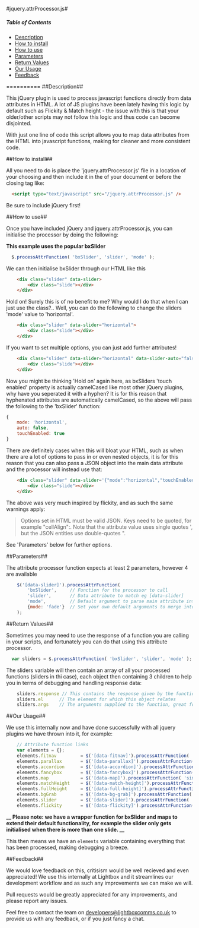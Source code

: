 #jquery.attrProcessor.js#

##### Table of Contents
- [Description](#description)
- [How to install](#how-to-install)
- [How to use](#how-to-use)
- [Parameters](#parameters)
- [Return Values](#return-values)
- [Our Usage](#our-usage)
- [Feedback](#feedback)

==========
##Description##

This jQuery plugin is used to process javascript functions directly from data attributes in HTML. A lot of JS plugins have been lately having this logic by default such as Flickity & Match height - the issue with this is that your older/other scripts may not follow this logic and thus code can become disjointed.

With just one line of code this script allows you to map data attributes from the HTML into javascript functions, making for cleaner and more consistent code.

##How to install##

All you need to do is place the 'jquery.attrProcessor.js' file in a location of your choosing and then include it in the <head> of your document or before the closing </body> tag like:
```html
  <script type="text/javascript" src="/jquery.attrProcessor.js" />
```
Be sure to include jQuery first!

##How to use##

Once you have included jQuery and jquery.attrProcessor.js, you can initialise the processor by doing the following:

**__This example uses the popular bxSlider__**

```js
  $.processAttrFunction( 'bxSlider', 'slider', 'mode' );
```
We can then initialise bxSlider through our HTML like this

```html
    <div class="slider" data-slider>
        <div class="slide"></div>
    </div>
```

Hold on! Surely this is of no benefit to me? Why would I do that when I can just use the class?.. Well, you can do the following to change the sliders 'mode' value to 'horizontal'.

```html
    <div class="slider" data-slider="horizontal">
        <div class="slide"></div>
    </div>
```

If you want to set multiple options, you can just add further attributes!

```html
    <div class="slider" data-slider="horizontal" data-slider-auto="false" data-slider-touch-enabled="true">
        <div class="slide"></div>
    </div>
```

Now you might be thinking 'Hold on' again here, as bxSliders 'touch enabled' property is actually camelCased like most other jQuery plugins, why have you seperated it with a hyphen? It is for this reason that hyphenated attributes are automatically camelCased, so the above will pass the following to the 'bxSlider' function:

```js
{
    mode: 'horizontal',
    auto: false,
    touchEnabled: true
}
```

There are definitely cases when this will bloat your HTML, such as when there are a lot of options to pass in or even nested objects, it is for this reason that you can also pass a JSON object into the main data attribute and the processor will instead use that:

```html
    <div class="slider" data-slider='{"mode":"horizontal","touchEnabled":true}'>
        <div class="slide"></div>
    </div>
```
The above was very much inspired by flickity, and as such the same warnings apply:

> Options set in HTML must be valid JSON. Keys need to be quoted, for example "cellAlign":. Note that the attribute value uses single quotes ', but the JSON entities use double-quotes ".

See 'Parameters' below for further options.

##Parameters##

The attribute processor function expects at least 2 parameters, however 4 are available

```js
	$('[data-slider]').processAttrFunction(
        'bxSlider',     // Function for the processor to call
        'slider',       // Data attribute to match eg [data-slider]
        'mode',         // Default argument to parse main attribute into
        {mode: 'fade'}  // Set your own default arguments to merge into
    );
```

##Return Values##

Sometimes you may need to use the response of a function you are calling in your scripts, and fortunately you can do that using this attribute processor.

```js
  var sliders = $.processAttrFunction( 'bxSlider', 'slider', 'mode' );
```

The sliders variable will then contain an array of all your processed functions (sliders in thi case), each object then containing 3 children to help you in terms of debugging and handling response data:

```js
    sliders.response // This contains the response given by the function (bxSlider in this case)
    sliders.el      // The element for which this object relates
    sliders.args    // The arguments supplied to the function, great for debugging
```

##Our Usage##

We use this internally now and have done successfully with all jquery plugins we have thrown into it, for example:

```js
    // Attribute function links
	var elements = {};
	elements.fitnav			= $('[data-fitnav]').processAttrFunction( 'fitNav', 'fitnav', 'mode' );
	elements.parallax		= $('[data-parallax]').processAttrFunction( 'parallax', 'parallax' );
	elements.accordion		= $('[data-accordion]').processAttrFunction( 'accordion', 'accordion', false, {heightStyle: 'content'} );
	elements.fancybox		= $('[data-fancybox]').processAttrFunction( 'fancybox', 'fancybox', 'type', {padding: 0} );
	elements.map			= $('[data-map]').processAttrFunction( 'simpleMap', 'map', 'address' );
	elements.matchHeight	= $('[data-match-height]').processAttrFunction( 'matchHeight', 'match-height', false );
	elements.fullHeight		= $('[data-full-height]').processAttrFunction( 'fullHeight', 'full-height', 'ratio' );
	elements.bgGrab			= $('[data-bg-grab]').processAttrFunction( 'bgGrab', 'bg-grab', 'selector' );
	elements.slider			= $('[data-slider]').processAttrFunction( 'betterBxSlider', 'slider', 'mode' );
	elements.flickity		= $('[data-flickity]').processAttrFunction( 'flickity', 'flickity', 'wrapAround', {wrapAround: true, cellAlign: 'left'} );
```
**__ Please note: we have a wrapper function for bxSlider and maps to extend their default functionality, for example the slider only gets initialised when there is more than one slide. __**

This then means we have an `elements` variable containing everything that has been processed, making debugging a breeze.

##Feedback##

We would love feedback on this, critisism would be well recieved and even appreciated! We use this internally at Lightbox and it streamlines our development workflow and as such any improvements we can make we will.

Pull requests would be greatly appreciated for any improvements, and please report any issues.

Feel free to contact the team on developers@lightboxcomms.co.uk to provide us with any feedback, or if you just fancy a chat.
